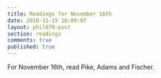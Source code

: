 ```yaml
---
title: Readings for November 16th
date: 2010-11-15 16:09:07
layout: phil670-post
section: readings
comments: true
published: true
---
```


For November 16th, read Pike, Adams and Fischer.
